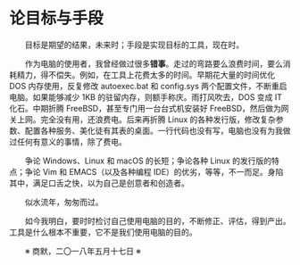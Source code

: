 # 论目标与手段

&emsp;&emsp;目标是期望的结果，未来时；手段是实现目标的工具，现在时。

&emsp;&emsp;作为电脑的使用者，我曾经做过很多**错事**。走过的弯路要么浪费时间，要么消耗精力，得不偿失。例如，在工具上花费太多的时间。早期花大量的时间优化 DOS 内存使用，反复修改 autoexec.bat 和 config.sys 两个配置文件，不断重启电脑。如果能够减少 1KB 的驻留内存，则额手称庆。雨打风吹去，DOS 变成 IT 化石。中期折腾 FreeBSD，甚至专门用一台台式机安装好 FreeBSD，然后做为网关上网。完全没有用，还浪费电。后来再折腾 Linux 的各种发行版，修改复杂参数、配置各种服务、美化徒有其表的桌面。一行代码也没有写，电脑也没有为我做过任何有意义的事情，除了费电。

&emsp;&emsp;争论 Windows、Linux 和 macOS 的长短；争论各种 Linux 的发行版的特点；争论 Vim 和 EMACS（以及各种编程 IDE）的优劣，等等，不一而足。身陷其中，满足口舌之快，以为自己是创意者和创造者。

&emsp;&emsp;似水流年，匆匆而过。

&emsp;&emsp;如今我明白，要时时检讨自己使用电脑的目的，不断修正、评估，得到产出。工具是什么根本不重要，它不是我们使用电脑的目的。

&emsp;&emsp;※ 商默，二〇一八年五月十七日 ※